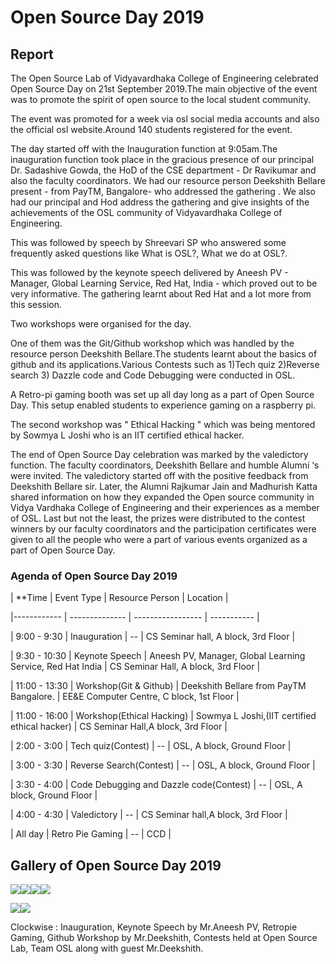# Open Source Day 2019

## Report

The Open Source Lab of Vidyavardhaka College of Engineering celebrated Open Source Day on 21st September 2019.The main objective of the event was to promote the spirit of open source to the local student community.

The event was promoted for a week via osl social media accounts and also the official osl website.Around 140 students registered for the event.

The day started off with the Inauguration function at 9:05am.The inauguration function took place in the gracious presence of our principal Dr. Sadashive Gowda, the HoD of the CSE department - Dr Ravikumar and also the faculty coordinators. We had our resource person Deekshith Bellare present - from PayTM, Bangalore- who addressed the gathering . We also had our principal and Hod address the gathering and give insights of the achievements of the OSL community of Vidyavardhaka College of Engineering.

This was followed by speech by Shreevari SP who answered some frequently asked questions like What is OSL?, What we do at OSL?.

This was followed by the keynote speech delivered by Aneesh PV - Manager, Global Learning Service, Red Hat, India - which proved out to be very informative. The gathering learnt about Red Hat and a lot more from this session.

Two workshops were organised for the day.

One of them was the Git/Github workshop which was handled by the resource person Deekshith Bellare.The students learnt about the basics of github and its applications.Various Contests such as 1)Tech quiz 2)Reverse search 3) Dazzle code and Code Debugging were conducted in OSL.

A Retro-pi gaming booth was set up all day long as a part of Open Source Day. This setup enabled students to experience gaming on a raspberry pi.

The second workshop was " Ethical Hacking " which was being mentored by Sowmya L Joshi who is an IIT certified ethical hacker.

The end of Open Source Day celebration was marked by the valedictory function. The faculty coordinators, Deekshith Bellare and humble Alumni ‘s were invited. The valedictory started off with the positive feedback from Deekshith Bellare sir. Later, the Alumni Rajkumar Jain and Madhurish Katta shared information on how they expanded the Open source community in Vidya Vardhaka College of Engineering and their experiences as a member of OSL. Last but not the least, the prizes were distributed to the contest winners by our faculty coordinators and the participation certificates were given to all the people who were a part of various events organized as a part of Open Source Day.

### Agenda of Open Source Day 2019

| **Time        | Event Type               | Resource Person                                 | Location                   |

|------------ | -------------- | ----------------- | ----------- |

| 9:00 - 9:30 | Inauguration |  --  | CS Seminar hall,
A block, 3rd Floor |

| 9:30 - 10:30 | Keynote Speech | Aneesh PV, Manager, Global Learning Service, Red Hat India | CS Seminar Hall,
A block, 3rd Floor |

| 11:00 - 13:30 | Workshop(Git & Github) | Deekshith Bellare from PayTM Bangalore. | EE&E Computer Centre, C block, 1st Floor |

| 11:00 - 16:00 | Workshop(Ethical Hacking) | Sowmya L Joshi,(IIT certified ethical hacker) | CS Seminar Hall,A block, 3rd Floor |

| 2:00 - 3:00 | Tech quiz(Contest) |  --  | OSL, A block, Ground Floor |

| 3:00 - 3:30 | Reverse Search(Contest) |  --  | OSL, A block, Ground Floor |

| 3:30 - 4:00 | Code Debugging and Dazzle code(Contest) |  --  | OSL, A block, Ground Floor |

| 4:00 - 4:30 | Valedictory |  --  | CS Seminar hall,A block, 3rd Floor |

| All day | Retro Pie Gaming |  --  | CCD |

## Gallery of Open Source Day 2019

![](https://lh3.googleusercontent.com/H4Ztff7JxHZummfeyGL-B1r11UYeIF0FF5O8TXmzGJ0OHSF5xzLiO-OVTAFxtESQlQF3fA0Gl7QwWgCBmaz1hVF7C5HXMrIMX6LG18y-Uk_C_1bBPtsYY9xTliDYqLuyNcZx6Qxk)![](https://lh4.googleusercontent.com/v7rkHZQqbM8qOXq8Z0XkS1VJ1HZPaT9gOCSBg-jleQSshz47NnXPtesvYKb6JLSzcRnkg7h1fT-QKR1LoMvmQMJZDhIFjhMf9esJYHmRoxDc7zwyao2oi_jZju_ElBMFL-tmc-ug)![](https://lh5.googleusercontent.com/klXyM9RjSDC-mnYo94h-PToO2EdunSx6gbHRfGW-VxPlPl1PTh6s4Kq8PdueV3CdF5OU0AuvrlRp4Wu94BHVkDzkIsY18bxtVOdw8HS3526VuMN1sc51AfBre-nuD4bwCQ707qNE)![](https://lh6.googleusercontent.com/fVingts_vJyF9pSfcSq-qqcaiHdJ_euI5BS8Udq04UUHesP_TiieG4l2TICT3dhzra81kF2DUmC2LCBJ420HOCkKFPdu9AeiOAMI0uUoGl2nDnSFqA5-i8Nzi230UG5fhv7GZrSe)

![](https://lh3.googleusercontent.com/4moc2ekY6wiq25HBny6wqn7pXsiiV9daIdoVjNssHYDJrT83ttYDCpFnhy8cA-qATBvPykwWm9MWNSetIf1pYVCD4ZDERARGqVplhUr6izZB-mopovH5Qs7QQUWMqfR-Uba-tsI1)![](https://lh5.googleusercontent.com/TUqfRI0f2uiMhDNAcIP-yueRMk9wCKQkMOBbSS1FFsphHFOQYD1NQWvJk91orA8DcQ6d4v1VJ7bcCcDz4gRBzTpQzLBGQh3uVotQFkeZKdD_ODDR3GY6DQJh0aXd0P9fJQ61j0kp)

Clockwise : Inauguration, Keynote Speech by Mr.Aneesh PV, Retropie Gaming, Github Workshop by Mr.Deekshith, Contests held at Open Source Lab, Team OSL along with guest Mr.Deekshith.
